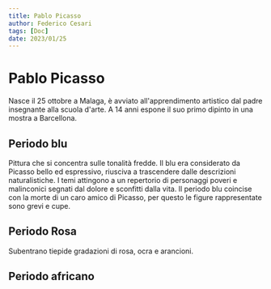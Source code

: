 ```yaml
---
title: Pablo Picasso
author: Federico Cesari 
tags: [Doc]
date: 2023/01/25
---
```

# Pablo Picasso
Nasce il 25 ottobre a Malaga, è avviato all'apprendimento artistico dal padre insegnante alla scuola d'arte. A 14 anni espone il suo primo dipinto in una mostra a Barcellona.

## Periodo blu
Pittura che si concentra sulle tonalità fredde. Il blu era considerato da Picasso bello ed espressivo, riusciva a trascendere dalle descrizioni naturalistiche. I temi attingono a un repertorio di personaggi poveri e malinconici segnati dal dolore e sconfitti dalla vita. Il periodo blu coincise con la morte di un caro amico di Picasso, per questo le figure rappresentate sono grevi e cupe.

## Periodo Rosa
Subentrano tiepide gradazioni di rosa, ocra e arancioni.

## Periodo africano